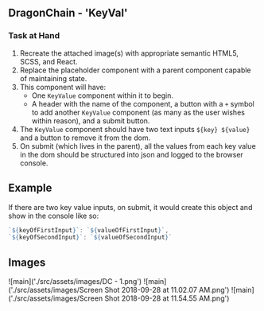 ## DragonChain - 'KeyVal'

### Task at Hand
1. Recreate the attached image(s) with appropriate semantic HTML5, SCSS, and React.
2. Replace the placeholder component with a parent component capable of maintaining state.
3. This component will have:
    * One `KeyValue` component within it to begin.
    * A header with the name of the component, a button with a `+` symbol to add another `KeyValue` component (as many as the user wishes within reason), and a submit button.
4. The `KeyValue` component should have two text inputs `${key} ${value}` and a button to remove it from the dom.
5. On submit (which lives in the parent), all the values from each key value in the dom should be structured into json and logged to the browser console.

## Example
If there are two key value inputs, on submit, it would create this object and show in the console like so:

```javascript
`${keyOfFirstInput}`: `${valueOfFirstInput}`,
`${keyOfSecondInput}`: `${valueOfSecondInput}`
```

## Images

![main]('./src/assets/images/DC - 1.png')
![main]('./src/assets/images/Screen Shot 2018-09-28 at 11.02.07 AM.png')
![main]('./src/assets/images/Screen Shot 2018-09-28 at 11.54.55 AM.png')
